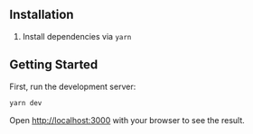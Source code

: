 ## Installation
1. Install dependencies via `yarn`

## Getting Started

First, run the development server:

```bash
yarn dev
```

Open [http://localhost:3000](http://localhost:3000) with your browser to see the result.